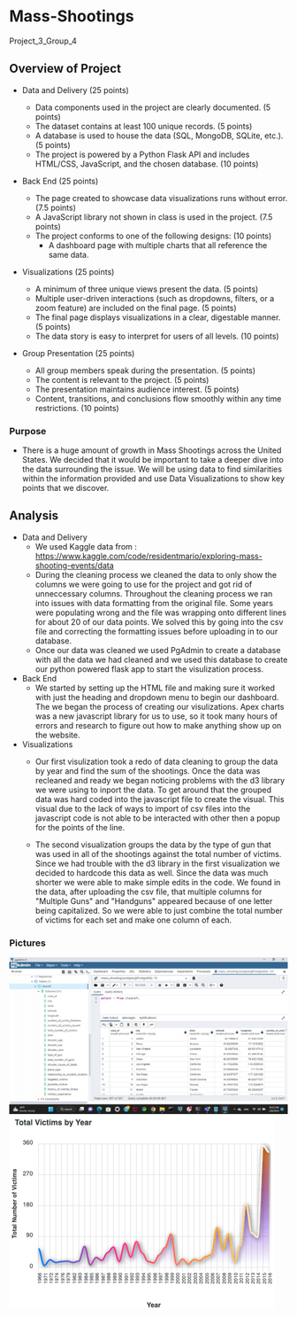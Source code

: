 # Mass-Shootings
Project_3_Group_4
## Overview of Project
* Data and Delivery (25 points)
    * Data components used in the project are clearly documented. (5 points)
    * The dataset contains at least 100 unique records. (5 points)
    * A database is used to house the data (SQL, MongoDB, SQLite, etc.). (5 points)
    * The project is powered by a Python Flask API and includes HTML/CSS, JavaScript, and the chosen database. (10 points)

* Back End (25 points)
    * The page created to showcase data visualizations runs without error. (7.5 points)
    * A JavaScript library not shown in class is used in the project. (7.5 points)
    * The project conforms to one of the following designs: (10 points)
        * A dashboard page with multiple charts that all reference the same data.

* Visualizations (25 points)
    * A minimum of three unique views present the data. (5 points)
    * Multiple user-driven interactions (such as dropdowns, filters, or a zoom feature) are included on the final page. (5 points)
    * The final page displays visualizations in a clear, digestable manner. (5 points)
    * The data story is easy to interpret for users of all levels. (10 points)

* Group Presentation (25 points)
    * All group members speak during the presentation. (5 points)
    * The content is relevant to the project. (5 points)
    * The presentation maintains audience interest. (5 points)
    * Content, transitions, and conclusions flow smoothly within any time restrictions. (10 points)

### Purpose
   
* There is a huge amount of growth in Mass Shootings across the United States. We decided that it would be important to take a deeper dive into the data surrounding the issue. We will be using data to find similarities within the information provided and use Data Visualizations to show key points that we discover.

## Analysis

* Data and Delivery
    * We used Kaggle data from : https://www.kaggle.com/code/residentmario/exploring-mass-shooting-events/data
    * During the cleaning process we cleaned the data to only show the columns we were going to use for the project and got rid of unneccessary columns. Throughout the cleaning process we ran into issues with data formatting from the original file. Some years were populating wrong and the file was wrapping onto different lines for about 20 of our data points. We solved this by going into the csv file and correcting the formatting issues before uploading in to our database. 
    * Once our data was cleaned we used PgAdmin to create a database with all the data we had cleaned and we used this database to create our python powered flask app to start the visulization process.
* Back End
    * We started by setting up the HTML file and making sure it worked with just the heading and dropdown menu to begin our dashboard. The we began the process of creating our visulizations. Apex charts was a new javascript library for us to use, so it took many hours of errors and research to figure out how to make anything show up on the website.
* Visualizations
    * Our first visulization took a redo of data cleaning to group the data by year and find the sum of the shootings. Once the data was recleaned and ready we began noticing problems with the d3 library we were using to inport the data. To get around that the grouped data was hard coded into the javascript file to create the visual. This visual due to the lack of ways to import of csv files into the javascript code is not able to be interacted with other then a popup for the points of the line.
    
    * The second visualization groups the data by the type of gun that was used in all of the shootings against the total number of victims. Since we had trouble with the d3 library in the first visualization we decided to hardcode this data as well. Since the data was much shorter we were able to make simple edits in the code. We found in the data, after uploading the csv file, that multiple columns for "Multiple Guns" and "Handguns" appeared because of one letter being capitalized. So we were able to just combine the total number of victims for each set and make one column of each.
        
### Pictures
![1](Images/SQL_Database.png)
![2](Images/09xuvefo.png)

